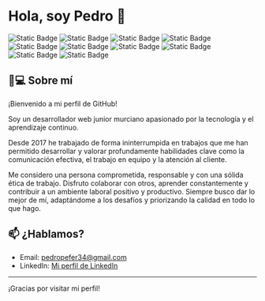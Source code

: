 # Hola, soy Pedro 👋



![Static Badge](https://img.shields.io/badge/JavaScript-yellow)
![Static Badge](https://img.shields.io/badge/TypeScript-blue)
![Static Badge](https://img.shields.io/badge/Node.js-%236cc24a)
![Static Badge](https://img.shields.io/badge/Angular-%23c3002f)
![Static Badge](https://img.shields.io/badge/PostgreSQL-%230064a5)
![Static Badge](https://img.shields.io/badge/HTML5-%23ff5733)
![Static Badge](https://img.shields.io/badge/CSS3-%23264de4)
![Static Badge](https://img.shields.io/badge/Postman-%23f26522)
![Static Badge](https://img.shields.io/badge/GitHub-%232b3137)
![Static Badge](https://img.shields.io/badge/Docker-%231d63ed)





## 🍋💻 Sobre mí

¡Bienvenido a mi perfil de GitHub!

Soy un desarrollador web junior murciano apasionado por la tecnología y el aprendizaje continuo.

Desde 2017 he trabajado de forma ininterrumpida en trabajos que me han
permitido desarrollar y valorar
profundamente habilidades clave
como la comunicación efectiva, el
trabajo en equipo y la atención al
cliente.

Me considero una persona
comprometida, responsable y con una
sólida ética de trabajo. Disfruto
colaborar con otros, aprender
constantemente y contribuir a un
ambiente laboral positivo y
productivo. Siempre busco dar lo
mejor de mí, adaptándome a los
desafíos y priorizando la calidad en
todo lo que hago.


## 📫 ¿Hablamos?

- Email: pedropefer34@gmail.com
- LinkedIn: [Mi perfil de LinkedIn](https://www.linkedin.com/in/pedro-peñas-759951246)
---

¡Gracias por visitar mi perfil!


<!--
**pedronau/pedronau** is a ✨ _special_ ✨ repository because its `README.md` (this file) appears on your GitHub profile.

Here are some ideas to get you started:

- 🔭 I’m currently working on ...
- 🌱 I’m currently learning ...
- 👯 I’m looking to collaborate on ...
- 🤔 I’m looking for help with ...
- 💬 Ask me about ...
- 📫 How to reach me: ...
- 😄 Pronouns: ...
- ⚡ Fun fact: ...
-->
